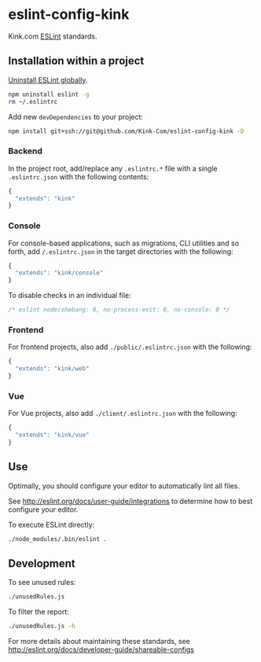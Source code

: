 # eslint-config-kink

Kink.com [ESLint](http://eslint.org/) standards.

## Installation within a project

[Uninstall ESLint globally](https://github.com/eslint/eslint/issues/1877).

```bash
npm uninstall eslint -g
rm ~/.eslintrc
```

Add new `devDependencies` to your project:

```bash
npm install git+ssh://git@github.com/Kink-Com/eslint-config-kink -D
```

### Backend

In the project root, add/replace any `.eslintrc.*` file with a single `.eslintrc.json` with the following contents:

```javascript
{
  "extends": "kink"
}
```

### Console

For console-based applications, such as migrations, CLI utilities and so forth, add `/.eslintrc.json` in the target directories with the following:
                                                                                
```javascript
{
  "extends": "kink/console"
}
```

To disable checks in an individual file:

```javascript
/* eslint node/shebang: 0, no-process-exit: 0, no-console: 0 */
```

### Frontend

For frontend projects, also add `./public/.eslintrc.json` with the following:

```javascript
{
  "extends": "kink/web"
}
```

### Vue

For Vue projects, also add `./client/.eslintrc.json` with the following:

```javascript
{
  "extends": "kink/vue"
}
```

## Use

Optimally, you should configure your editor to automatically lint all files.

See http://eslint.org/docs/user-guide/integrations to determine how to best configure your editor.

To execute ESLint directly:

```bash
./node_modules/.bin/eslint .
```

## Development

To see unused rules:

```bash
./unusedRules.js
```

To filter the report:

```bash
./unusedRules.js -h
```

For more details about maintaining these standards, see http://eslint.org/docs/developer-guide/shareable-configs
